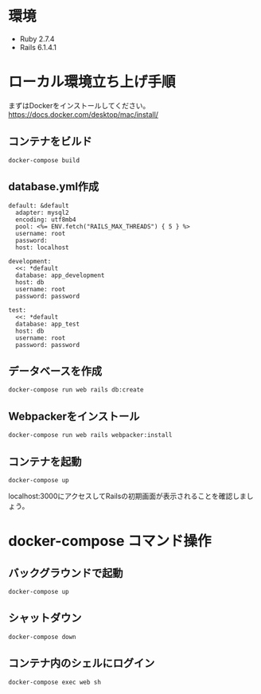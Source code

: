# 環境
- Ruby 2.7.4
- Rails 6.1.4.1

# ローカル環境立ち上げ手順
まずはDockerをインストールしてください。
https://docs.docker.com/desktop/mac/install/

## コンテナをビルド
`docker-compose build`

## database.yml作成

```
default: &default
  adapter: mysql2
  encoding: utf8mb4
  pool: <%= ENV.fetch("RAILS_MAX_THREADS") { 5 } %>
  username: root
  password:
  host: localhost

development:
  <<: *default
  database: app_development
  host: db
  username: root
  password: password

test:
  <<: *default
  database: app_test
  host: db
  username: root
  password: password
```

## データベースを作成
`docker-compose run web rails db:create`

## Webpackerをインストール
`docker-compose run web rails webpacker:install`

## コンテナを起動
`docker-compose up`

localhost:3000にアクセスしてRailsの初期画面が表示されることを確認しましょう。

# docker-compose コマンド操作

## バックグラウンドで起動
`docker-compose up`

## シャットダウン
`docker-compose down`

## コンテナ内のシェルにログイン
`docker-compose exec web sh`